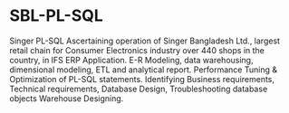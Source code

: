 # SBL-PL-SQL
Singer PL-SQL
Ascertaining operation of Singer Bangladesh Ltd., largest retail chain for Consumer Electronics industry over 440 shops in the country,  in IFS ERP Application.
E-R Modeling, data warehousing, dimensional modeling, ETL and analytical report.
Performance Tuning & Optimization of PL-SQL statements.
Identifying Business requirements, Technical requirements, Database Design, Troubleshooting database objects Warehouse Designing.
